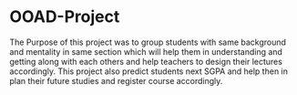 # OOAD-Project

The Purpose of this project was to group students with same background and mentality in same section which will help them in understanding and getting along with each others and help teachers to design their lectures accordingly. This project also predict students next SGPA and help then in plan their future studies and register course accordingly.
